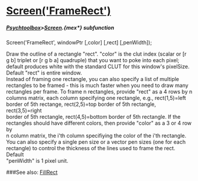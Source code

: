 # [Screen('FrameRect')](Screen-FrameRect) 
##### [Psychtoolbox](Psychtoolbox)>[Screen](Screen).{mex*} subfunction

Screen('FrameRect', windowPtr [,color] [,rect] [,penWidth]);

Draw the outline of a rectangle "rect". "color" is the clut index (scalar or [r  
g b] triplet or [r g b a] quadruple) that you want to poke into each pixel;   
default produces white with the standard CLUT for this window's pixelSize.  
Default "rect" is entire window.  
Instead of framing one rectangle, you can also specify a list of multiple  
rectangles to be framed - this is much faster when you need to draw many  
rectangles per frame. To frame n rectangles, provide "rect" as a 4 rows by n  
columns matrix, each column specifying one rectangle, e.g., rect(1,5)=left  
border of 5th rectange, rect(2,5)=top border of 5th rectangle, rect(3,5)=right  
border of 5th rectangle, rect(4,5)=bottom border of 5th rectangle. If the  
rectangles should have different colors, then provide "color" as a 3 or 4 row by  
n column matrix, the i'th column specifiying the color of the i'th rectangle.  
You can also specify a single pen size or a vector pen sizes (one for each  
rectangle) to control the thickness of the lines used to frame the rect. Default  
"penWidth" is 1 pixel unit.   


###See also:
[FillRect](Screen-FillRect)
